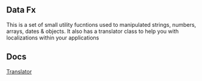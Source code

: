 ## Data Fx

This is a set of small utility fucntions used to manipulated strings, numbers, arrays, dates & objects. It also has a translator class to help you with localizations within your applications

## Docs

[Translator](./docs/v0.1.0/translator.md#translator)
